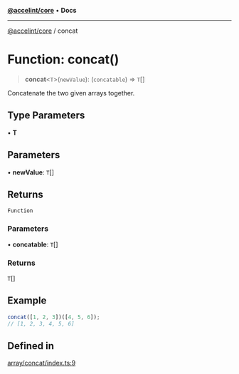 [**@accelint/core**](../README.md) • **Docs**

***

[@accelint/core](../README.md) / concat

# Function: concat()

> **concat**\<`T`\>(`newValue`): (`concatable`) => `T`[]

Concatenate the two given arrays together.

## Type Parameters

• **T**

## Parameters

• **newValue**: `T`[]

## Returns

`Function`

### Parameters

• **concatable**: `T`[]

### Returns

`T`[]

## Example

```ts
concat([1, 2, 3])([4, 5, 6]);
// [1, 2, 3, 4, 5, 6]
```

## Defined in

[array/concat/index.ts:9](https://github.com/gohypergiant/standard-toolkit/blob/258694cea8ed8bbd956b3cf5da47c2c9debcf127/packages/core/src/array/concat/index.ts#L9)
